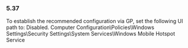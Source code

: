 
### 5.37  
To establish the recommended configuration via GP, set the following UI path to: Disabled. 
Computer Configuration\Policies\Windows Settings\Security Settings\System 
Services\Windows Mobile Hotspot Service 
